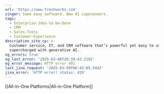 ```yaml
---
url: 'https://www.freshworks.com'
zinger: Same easy software. New AI superpowers.
tags:
  - Enterprise-Jobs-to-be-Done
  - CRM
  - Sales-Tools
  - Customer-Experience
description_site_cp: >-
  Customer service, IT, and CRM software that’s powerful yet easy to use. Now
  supercharged with generative AI.
og_errors: true
og_last_error: '2025-03-08T20:39:43.219Z'
og_error_message: HTTP error 401
last_jina_request: '2025-03-09T06:45:05.544Z'
jina_error: 'HTTP error! status: 429'
---
```

[[All-in-One Platforms|All-in-One Platform]]




